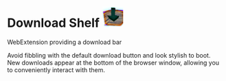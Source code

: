 # Download Shelf ![Icon](icon.png)
WebExtension providing a download bar

Avoid fibbling with the default download button and look stylish to boot.
New downloads appear at the bottom of the browser window,
allowing you to conveniently interact with them.
